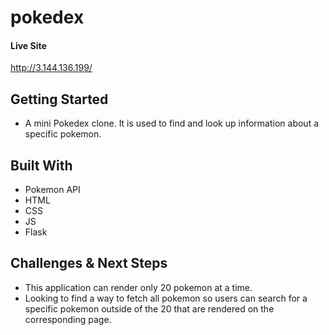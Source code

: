 # pokedex

#### Live Site
http://3.144.136.199/

## Getting Started
- A mini Pokedex clone. It is used to find and look up information about a specific pokemon. 

## Built With
- Pokemon API
- HTML
- CSS
- JS
- Flask

## Challenges & Next Steps  
- This application can render only 20 pokemon at a time. 
- Looking to find a way to fetch all pokemon so users can search for a specific pokemon outside of the 20 that are rendered on the corresponding page.
